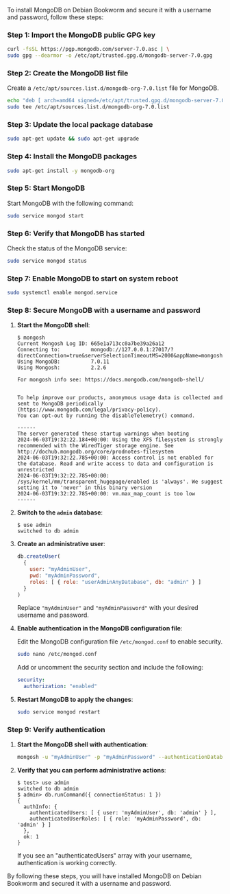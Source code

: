 To install MongoDB on Debian Bookworm and secure it with a username and password, follow these steps:

### Step 1: Import the MongoDB public GPG key

```bash
curl -fsSL https://pgp.mongodb.com/server-7.0.asc | \
sudo gpg --dearmor -o /etc/apt/trusted.gpg.d/mongodb-server-7.0.gpg
```

### Step 2: Create the MongoDB list file

Create a `/etc/apt/sources.list.d/mongodb-org-7.0.list` file for MongoDB.

```bash
echo "deb [ arch=amd64 signed=/etc/apt/trusted.gpg.d/mongodb-server-7.0.gpg ] https://repo.mongodb.org/apt/debian bookworm/mongodb-org/7.0 main" | \
sudo tee /etc/apt/sources.list.d/mongodb-org-7.0.list
```

### Step 3: Update the local package database

```bash
sudo apt-get update && sudo apt-get upgrade
```

### Step 4: Install the MongoDB packages

```bash
sudo apt-get install -y mongodb-org
```

### Step 5: Start MongoDB

Start MongoDB with the following command:

```bash
sudo service mongod start
```

### Step 6: Verify that MongoDB has started

Check the status of the MongoDB service:

```bash
sudo service mongod status
```

### Step 7: Enable MongoDB to start on system reboot

```bash
sudo systemctl enable mongod.service 
```

### Step 8: Secure MongoDB with a username and password

1. **Start the MongoDB shell**:

   ```console
   $ mongosh
   Current Mongosh Log ID: 665e1a713cc0a7be39a26a12
   Connecting to:          mongodb://127.0.0.1:27017/?directConnection=true&serverSelectionTimeoutMS=2000&appName=mongosh+2.2.6
   Using MongoDB:          7.0.11
   Using Mongosh:          2.2.6
   
   For mongosh info see: https://docs.mongodb.com/mongodb-shell/
   
   
   To help improve our products, anonymous usage data is collected and sent to MongoDB periodically (https://www.mongodb.com/legal/privacy-policy).
   You can opt-out by running the disableTelemetry() command.
   
   ------
   The server generated these startup warnings when booting
   2024-06-03T19:32:22.184+00:00: Using the XFS filesystem is strongly recommended with the WiredTiger storage engine. See http://dochub.mongodb.org/core/prodnotes-filesystem
   2024-06-03T19:32:22.785+00:00: Access control is not enabled for the database. Read and write access to data and configuration is unrestricted
   2024-06-03T19:32:22.785+00:00: /sys/kernel/mm/transparent_hugepage/enabled is 'always'. We suggest setting it to 'never' in this binary version
   2024-06-03T19:32:22.785+00:00: vm.max_map_count is too low
   ------
   ```

2. **Switch to the `admin` database**:

   ```console
   $ use admin
   switched to db admin
   ```

3. **Create an administrative user**:

   ```javascript
   db.createUser(
     {
       user: "myAdminUser",
       pwd: "myAdminPassword",
       roles: [ { role: "userAdminAnyDatabase", db: "admin" } ]
     }
   )
   ```

   Replace `"myAdminUser"` and `"myAdminPassword"` with your desired username and password.    

4. **Enable authentication in the MongoDB configuration file**:

   Edit the MongoDB configuration file `/etc/mongod.conf` to enable security.

   ```bash
   sudo nano /etc/mongod.conf
   ```

   Add or uncomment the security section and include the following:

   ```yaml
   security:
     authorization: "enabled"
   ```

5. **Restart MongoDB to apply the changes**:

   ```bash
   sudo service mongod restart
   ```

### Step 9: Verify authentication

1. **Start the MongoDB shell with authentication**:

   ```bash
   mongosh -u "myAdminUser" -p "myAdminPassword" --authenticationDatabase "admin"
   ```

2. **Verify that you can perform administrative actions**:

   ```console
   $ test> use admin
   switched to db admin
   $ admin> db.runCommand({ connectionStatus: 1 })
   {
     authInfo: {
       authenticatedUsers: [ { user: 'myAdminUser', db: 'admin' } ],
       authenticatedUserRoles: [ { role: 'myAdminPassword', db: 'admin' } ]
     },
     ok: 1
   }
   ```

   If you see an "authenticatedUsers" array with your username, authentication is working correctly.

By following these steps, you will have installed MongoDB on Debian Bookworm and secured it with a username and password.

